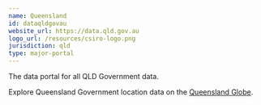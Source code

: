 ```yaml
---
name: Queensland
id: dataqldgovau
website_url: https://data.qld.gov.au
logo_url: /resources/csiro-logo.png
jurisdiction: qld
type: major-portal
---
```


The data portal for all QLD Government data.

Explore Queensland Government location data on the [Queensland Globe](https://www.business.qld.gov.au/business/support-tools-grants/services/mapping-data-imagery/queensland-globe).
